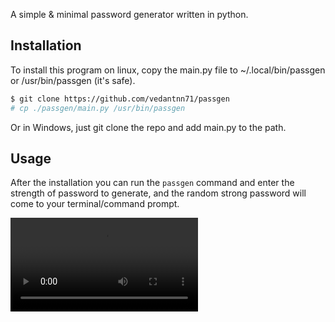A simple & minimal password generator written in python.

## Installation
To install this program on linux, copy the main.py file to ~/.local/bin/passgen or /usr/bin/passgen (it's safe).
```bash 
$ git clone https://github.com/vedantnn71/passgen
# cp ./passgen/main.py /usr/bin/passgen
```
Or in Windows, just git clone the repo and add main.py to the path.

## Usage
After the installation you can run the `passgen` command and enter the strength of password to generate, and the random strong password will come to your terminal/command prompt.

![Passgen](./recording.mov)
